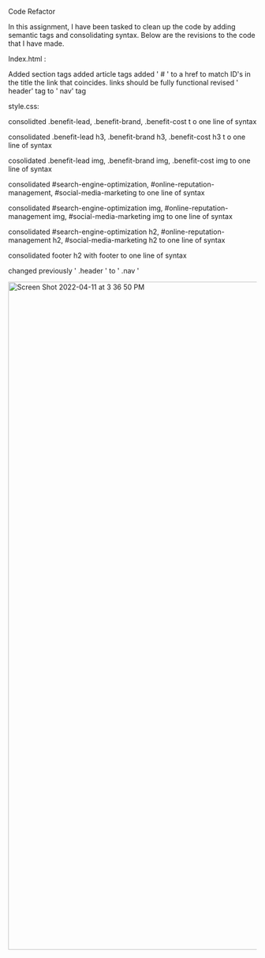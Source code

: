Code Refactor

In this assignment, I have been tasked to clean up the code by adding semantic tags and consolidating syntax. Below are the revisions to the code that  I have made. 

Index.html : 

Added section tags
added article tags
added ' # ' to a href to match ID's in the title the link that coincides. links should be fully functional 
revised ' header' tag to ' nav' tag

style.css:

consolidted 
.benefit-lead, 
.benefit-brand,
.benefit-cost t                             o one line of syntax

consolidated
.benefit-lead h3, 
.benefit-brand h3,
.benefit-cost h3 t                          o one line of syntax

cosolidated
.benefit-lead img,
.benefit-brand img,
.benefit-cost img                           to one line of syntax

consolidated 
#search-engine-optimization,
#online-reputation-management,
#social-media-marketing                     to one line of syntax

consolidated
#search-engine-optimization img,
#online-reputation-management img,
#social-media-marketing img                 to one line of syntax

consolidated 
#search-engine-optimization h2,
#online-reputation-management h2,
#social-media-marketing h2                   to one line of syntax

consolidated 
footer h2   with footer                      to one line of syntax


changed previously ' .header ' to ' .nav ' 

<img width="1352" alt="Screen Shot 2022-04-11 at 3 36 50 PM" src="https://user-images.githubusercontent.com/88855915/162844538-728848e2-482a-48a5-b989-006fdf3cbbd9.png">
